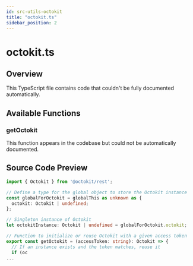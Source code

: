 ```yaml
---
id: src-utils-octokit
title: "octokit.ts"
sidebar_position: 2
---
```


# octokit.ts

## Overview

This TypeScript file contains code that couldn't be fully documented automatically.

## Available Functions

### getOctokit

This function appears in the codebase but could not be automatically documented.



## Source Code Preview

```typescript
import { Octokit } from '@octokit/rest';

// Define a type for the global object to store the Octokit instance
const globalForOctokit = globalThis as unknown as {
  octokit: Octokit | undefined;
};

// Singleton instance of Octokit
let octokitInstance: Octokit | undefined = globalForOctokit.octokit;

// Function to initialize or reuse Octokit with a given access token
export const getOctokit = (accessToken: string): Octokit => {
  // If an instance exists and the token matches, reuse it
  if (oc
...
```